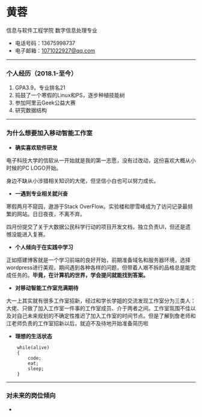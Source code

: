 # 黄蓉

信息与软件工程学院 数字信息处理专业

- 电话号码：13675998737
- 电子邮箱：1071022927@qq.com
---
### 个人经历（2018.1-至今）
1. GPA3.9，专业排名21
2. 捣鼓了一个寒假的Linux和PS，逐步种植技能树
3. 参加阿里云Geek公益大赛
4. 研究数据结构

---

### 为什么想要加入移动智能工作室
- **确实喜欢软件研发**

电子科技大学的信软从一开始就是我的第一志愿，没有过改动，这份喜欢大概从小时候的PC LOGO开始。

身边不缺从小涉猎相关知识的大佬，但坚信小白也可以努力成长。

- **一遇到专业相关就兴奋**

寒假两月不窥园，遨游于Stack OverFlow。实验楼和廖雪峰成为了访问记录最频繁的网站。日日夜夜，不离不弃。

四月份提交了关于大数据公民科学行动的项目开发文档，独立负责UI，但还是遗憾没能进入复赛。


- **个人倾向于在实践中学习**

正如搭建博客就是一个学习前端的良好开始，前期准备域名和服务器环境，选择wordpress进行美观，期间遇到各种各样的问题，但带着人艰不拆的品格总是能完成任务的。**毕竟，在计算机的世界，学会提问就能找到答案。**

- **对移动智能工作室充满期待**

大一上其实就有很多工作室招新，经过和学长学姐的交流发现工作室分为三类人：大佬、只做了加入工作室一件事的工作室成员、介于两者之间。工作室氛围不佳以及对自己未来规划的不确定性推迟了加入工作室的时间节点。但是了解到詹老师和江老师负责的工作室招新以后，就迫不及待地开始准备简历啦


- **理想的生活状态**

```    
    while(alive)
    {
        code;
        eat;
        sleep;
    }
```
---
### 对未来的岗位倾向

- 
